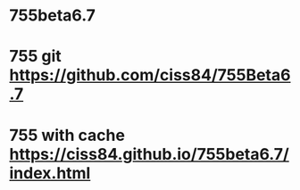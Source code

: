 # 755beta6.7
# 755 git https://github.com/ciss84/755Beta6.7
# 755 with cache https://ciss84.github.io/755beta6.7/index.html
